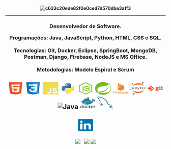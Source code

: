 <h4 align="center">
 
![c633c20ede82f0e0ced7d570dbe3a1f3](https://i.pinimg.com/originals/cc/33/cd/cc33cdb7eff28957027a2eb858dbcf94.gif)
<hr> 
 <h3 align="center">
  
Desenvolvedor de Software.
  
Programações:
Java, JavaScript, Python, HTML, CSS e SQL. <br>
<br> Tecnologias: Git, Docker, Eclipse, SpringBoot, MongoDB, Postman, Django, Firebase, NodeJS e MS Office. <br>
<br> Metodologias: Modelo Espiral e Scrum

</h3>

<h2 align="center" >
 
 <img  alt="HTML" height="40" width="50" src="https://raw.githubusercontent.com/devicons/devicon/master/icons/html5/html5-original.svg">
 <img  alt="CSS" height="40" width="50" src="https://raw.githubusercontent.com/devicons/devicon/master/icons/css3/css3-original.svg">
 <img  alt="Js" height="40" width="50" src="https://raw.githubusercontent.com/devicons/devicon/master/icons/javascript/javascript-plain.svg">
 <img  alt="Python" height="40" width="50" src="https://raw.githubusercontent.com/devicons/devicon/2ae2a900d2f041da66e950e4d48052658d850630/icons/python/python-original.svg">
 <img  alt="NodeJS" height="40" width="50" src="https://raw.githubusercontent.com/devicons/devicon/2ae2a900d2f041da66e950e4d48052658d850630/icons/nodejs/nodejs-plain.svg">
 <img  alt="Spring" height="40" width="50" src="https://raw.githubusercontent.com/devicons/devicon/2ae2a900d2f041da66e950e4d48052658d850630/icons/spring/spring-original.svg">
 <img  alt="Firebase" height="40" width="50" src="https://raw.githubusercontent.com/devicons/devicon/2ae2a900d2f041da66e950e4d48052658d850630/icons/firebase/firebase-plain-wordmark.svg">
 <img  alt="Jupyter" height="40" width="50" src="https://raw.githubusercontent.com/devicons/devicon/2ae2a900d2f041da66e950e4d48052658d850630/icons/jupyter/jupyter-original-wordmark.svg">
 <img  alt="Git" height="40" width="50" src="https://raw.githubusercontent.com/devicons/devicon/2ae2a900d2f041da66e950e4d48052658d850630/icons/git/git-plain-wordmark.svg">
 <img  alt="Java" height="40" width="50" src="https://cdn.jsdelivr.net/gh/devicons/devicon/icons/java/java-original-wordmark.svg">
 <img  alt="Docker" height="40" width="50" src="https://raw.githubusercontent.com/devicons/devicon/2ae2a900d2f041da66e950e4d48052658d850630/icons/docker/docker-original-wordmark.svg">
 <img  alt="MySQL" height="40" width="50" src="https://raw.githubusercontent.com/devicons/devicon/2ae2a900d2f041da66e950e4d48052658d850630/icons/mysql/mysql-original.svg">
 <br><br>
  <a href="https://www.linkedin.com/in/leonardo-petruncko-4051971a2/" target="_blank"><img height="40" width="50" src="https://raw.githubusercontent.com/devicons/devicon/2ae2a900d2f041da66e950e4d48052658d850630/icons/linkedin/linkedin-original.svg" target="_blank"></a> 
 
</h3>

 <div  align="center">
 <a href="https://github.com/leonardoPetruncko"></a>
     <img height="150em" src="https://github-readme-stats.vercel.app/api?username=leonardoPetruncko&hide_border=true&show_icons=true&theme=midnight-purple&include_all_commits=true&count_private=true"/> &nbsp;
  <img height="150em" src="https://github-readme-stats.vercel.app/api/top-langs/?username=leonardoPetruncko&layout=compact&count_private=true&hide_border=true&theme=midnight-purple&show_icons=true">   
  <img height="150em" src="https://github-readme-streak-stats.herokuapp.com/?user=leonardoPetruncko&hide_border=true&theme=midnight-purple&show_icons=true"/>
     
</div>
